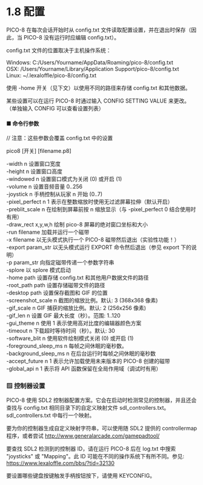 # 1.8 配置

PICO-8 在每次会话开始时从 config.txt 文件读取配置设置，并在退出时保存（因此，当 PICO-8 没有运行时应编辑 config.txt）。

config.txt 文件的位置取决于主机操作系统：

Windows: C:/Users/Yourname/AppData/Roaming/pico-8/config.txt  
OSX: /Users/Yourname/Library/Application Support/pico-8/config.txt  
Linux: ~/.lexaloffle/pico-8/config.txt  

使用 -home 开关（见下文）以使用不同的路径来存储 config.txt 和其他数据。

某些设置可以在运行 PICO-8 时通过输入 CONFIG SETTING VALUE 来更改。（单独输入 CONFIG 可以查看设置列表）

#### ■ 命令行参数

// 注意：这些参数会覆盖 config.txt 中的设置

pico8 [开关] [filename.p8]

\-width n            设置窗口宽度  
\-height n           设置窗口高度  
\-windowed n         设置窗口模式为关闭 (0) 或开启 (1)  
\-volume n           设置音频音量 0..256  
\-joystick n         手柄控制从玩家 n 开始 (0..7)  
\-pixel_perfect n    1 表示在整数缩放时使用无过滤屏幕拉伸（默认开启）  
\-preblit_scale n    在绘制到屏幕前按 n 缩放显示（与 -pixel_perfect 0 结合使用时有用）  
\-draw_rect x,y,w,h  绘制 pico-8 屏幕的绝对窗口坐标和大小  
\-run filename       加载并运行一个磁带  
\-x filename         以无头模式执行一个 PICO-8 磁带然后退出（实验性功能！）  
\-export param_str   以无头模式运行 EXPORT 命令然后退出（参见 export 下的说明）  
\-p param_str        向指定磁带传递一个参数字符串  
\-splore             以 splore 模式启动  
\-home path          设置存储 config.txt 和其他用户数据文件的路径  
\-root_path path     设置存储磁带文件的路径  
\-desktop path       设置保存截图和 GIF 的位置  
\-screenshot_scale n 截图的缩放比例。默认: 3 (368x368 像素)  
\-gif_scale n        GIF 捕获的缩放比例。默认: 2 (256x256 像素)  
\-gif_len n          设置 GIF 最大长度（秒）。范围: 1..120  
\-gui_theme n        使用 1 表示使用高对比度的编辑器颜色方案  
\-timeout n          下载超时等待时间（秒）。默认: 30  
\-software_blit n    使用软件绘制模式关闭 (0) 或开启 (1)  
\-foreground_sleep_ms n  每帧之间休眠的毫秒数。  
\-background_sleep_ms n  在后台运行时每帧之间休眠的毫秒数  
\-accept_future n    1 表示允许加载使用未来版本的 PICO-8 创建的磁带  
\-global_api n       1 表示将 API 函数保留在全局作用域（调试时有用）  

### ▨ 控制器设置

PICO-8 使用 SDL2 控制器配置方案。它会在启动时检测常见的控制器，并且还会查找与 config.txt 相同目录下的自定义映射文件 sdl_controllers.txt。sdl_controllers.txt 中每行一个映射。

要为你的控制器生成自定义映射字符串，可以使用随 SDL2 提供的 controllermap 程序，或者尝试 http://www.generalarcade.com/gamepadtool/

要查找 SDL2 检测到的控制器 ID，请在运行 PICO-8 后在 log.txt 中搜索 "joysticks" 或 "Mapping"。此 ID 可能在不同的操作系统下有所不同。参见: https://www.lexaloffle.com/bbs/?tid=32130

要设置哪些键盘按键触发手柄按钮按下，请使用 KEYCONFIG。